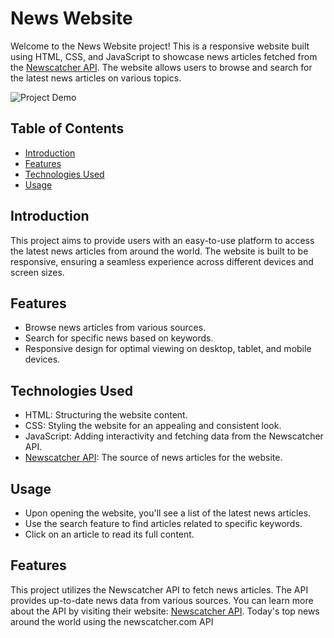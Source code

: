 # News Website

Welcome to the News Website project! This is a responsive website built using HTML, CSS, and JavaScript to showcase news articles fetched from the [Newscatcher API](https://newscatcherapi.com/). The website allows users to browse and search for the latest news articles on various topics.

![Project Demo](demo.gif) <!-- Replace with a demo GIF or screenshot of your website -->

## Table of Contents

- [Introduction](#introduction)
- [Features](#features)
- [Technologies Used](#technologies-used)
- [Usage](#usage)

## Introduction

This project aims to provide users with an easy-to-use platform to access the latest news articles from around the world. The website is built to be responsive, ensuring a seamless experience across different devices and screen sizes.

## Features

- Browse news articles from various sources.
- Search for specific news based on keywords.
- Responsive design for optimal viewing on desktop, tablet, and mobile devices.

## Technologies Used

- HTML: Structuring the website content.
- CSS: Styling the website for an appealing and consistent look.
- JavaScript: Adding interactivity and fetching data from the Newscatcher API.
- [Newscatcher API](https://newscatcherapi.com/): The source of news articles for the website.

## Usage
- Upon opening the website, you'll see a list of the latest news articles.
- Use the search feature to find articles related to specific keywords.
- Click on an article to read its full content.

## Features

This project utilizes the Newscatcher API to fetch news articles. The API provides up-to-date news data from various sources. You can learn more about the API by visiting their website: [Newscatcher API](https://www.newscatcherapi.com/).
Today's top news around the world using the newscatcher.com API

